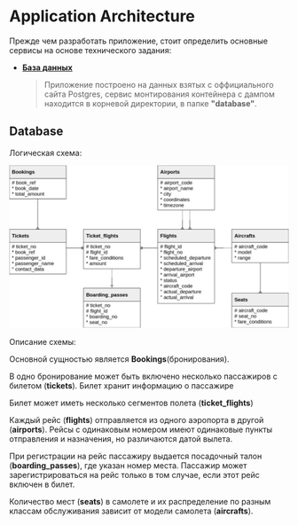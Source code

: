 # Application Architecture

Прежде чем разработать приложение, стоит определить основные сервисы на основе технического задания:
+ [**База данных**](#database)
    > Приложение построено на данных взятых с оффициального сайта Postgres, сервис монтирования контейнера с дампом находится в корневой директории, в папке **"database"**.

## Database

Логическая схема: 

![Alt text](images/logic_schema.jpg)

Описание схемы:

Основной сущностью является **Bookings**(бронирования).

В одно бронирование может быть включено несколько пассажиров с билетом (**tickets**). Билет хранит информацию о пассажире

Билет может иметь несколько сегментов полета (**ticket_flights**) 

Каждый рейс (**flights**) отправляется из одного аэропорта в другой (**airports**).  Рейсы с одинаковым номером имеют одинаковые пункты отправления и назначения, но различаются датой вылета. 

При регистрации на рейс пассажиру выдается посадочный талон (**boarding_passes**), где указан номер места. Пассажир может зарегистрироваться на рейс только в том случае, если этот рейс включен в билет. 

Количество мест (**seats**) в самолете и их распределение по разным классам обслуживания зависит от модели самолета (**aircrafts**). 